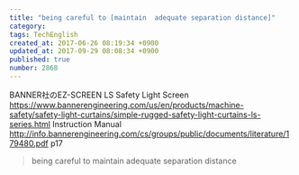 ```yaml
---
title: "being careful to [maintain  adequate separation distance]"
category: 
tags: TechEnglish
created_at: 2017-06-26 08:19:34 +0900
updated_at: 2017-09-29 08:08:34 +0900
published: true
number: 2868
---
```


BANNER社のEZ-SCREEN LS Safety Light Screen
https://www.bannerengineering.com/us/en/products/machine-safety/safety-light-curtains/simple-rugged-safety-light-curtains-ls-series.html
Instruction Manual
http://info.bannerengineering.com/cs/groups/public/documents/literature/179480.pdf
p17

>  being careful to maintain adequate separation distance


